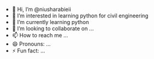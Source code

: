 - 👋 Hi, I’m @niusharabieii
- 👀 I’m interested in learning python for civil engineering
- 🌱 I’m currently learning python
- 💞️ I’m looking to collaborate on ...
- 📫 How to reach me ...
- 😄 Pronouns: ...
- ⚡ Fun fact: ...

<!---
niusharabieii/niusharabieii is a ✨ special ✨ repository because its `README.md` (this file) appears on your GitHub profile.
You can click the Preview link to take a look at your changes.
--->
